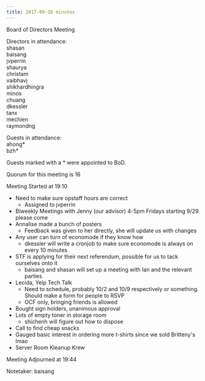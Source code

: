 ```yaml
---
title: 2017-09-18 minutes
---
```

Board of Directors Meeting   

Directors in attendance:   
shasan   
baisang   
jvperrin   
shaurya   
christam   
vaibhavj   
shikhardhingra   
minos   
chuang   
dkessler   
tanx   
mechien   
raymondng   

Guests in attendance:   
ahong*   
bzh*   

Guests marked with a * were appointed to BoD.   

Quorum for this meeting is 16   

Meeting Started at 19:10   

- Need to make sure opstaff hours are correct
  - Assigned to jvperrin
- Biweekly Meetings with Jenny (our advisor) 4-5pm Fridays starting 9/29 please come
- Annalise made a bunch of posters
  - Feedback was given to her directly, she will update us with changes
- Any user can turn of economode if they know how
  - dkessler will write a cronjob to make sure economode is always on every 10 minutes
- STF is applying for their next referendum, possible for us to tack ourselves onto it
  - baisang and shasan will set up a meeting with Ian and the relevant parties
- Lecida, Yelp Tech Talk
  - Need to schedule, probably 10/2 and 10/9 respectively or something. Should make a form for people to RSVP
  - OCF only, bringing friends is allowed
- Bought sign holders, unanimous approval
- Lots of empty toner in storage room
  - shichenh will figure out how to dispose
- Call to find cheap snacks
- Gauged basic interest in ordering more t-shirts since we sold Britteny's lmao
- Server Room Kleanup Krew

Meeting Adjourned at 19:44   

Notetaker: baisang   
